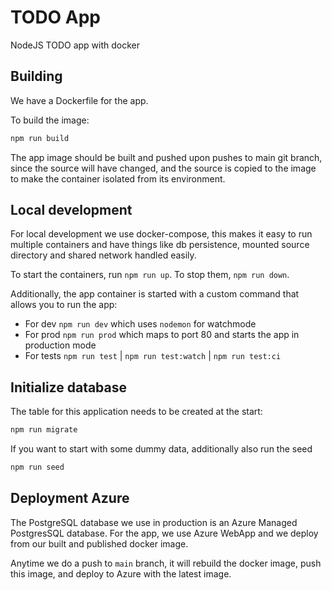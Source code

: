# TODO App

NodeJS TODO app with docker

## Building

We have a Dockerfile for the app.

To build the image:

```sh
npm run build
```

The app image should be built and pushed upon pushes to main git branch, since the source will have changed, and the source is copied to the image to make the container isolated from its environment.

## Local development

For local development we use docker-compose, this makes it easy to run multiple containers and have things like db persistence, mounted source directory and shared network handled easily.

To start the containers, run `npm run up`. To stop them, `npm run down`.

Additionally, the app container is started with a custom command that allows you to run the app:

- For dev `npm run dev` which uses `nodemon` for watchmode
- For prod `npm run prod` which maps to port 80 and starts the app in production mode
- For tests `npm run test` | `npm run test:watch` | `npm run test:ci`

## Initialize database

The table for this application needs to be created at the start:

```sh
npm run migrate
```

If you want to start with some dummy data, additionally also run the seed

```sh
npm run seed
```

## Deployment Azure

The PostgreSQL database we use in production is an Azure Managed PostgresSQL database.
For the app, we use Azure WebApp and we deploy from our built and published docker image.

Anytime we do a push to `main` branch, it will rebuild the docker image, push this image, and deploy to Azure with the latest image.
